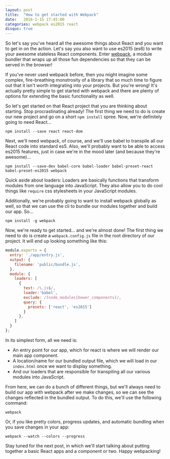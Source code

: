 ```yaml
---
layout: post
title:  "How to get started with Webpack"
date:   2016-1-15 17:45:00
categories: webpack es2015 react
disqus: true
---
```


So let's say you've heard all the awesome things about React and you want to get in on the action. Let's say you also want to use es2015 (es6) to write your awesome stateless React components. Enter [webpack](https://webpack.github.io/), a module bundler that wraps up all those fun dependencies so that they can be served in the browser!

If you've never used webpack before, then you might imagine some complex, fire-breathing monstrosity of a library that so much time to figure out that it isn't worth integrating into your projects. But you're wrong! It's actually pretty simple to get started with webpack and there are plenty of options for extending the basic functionality as well.

So let's get started on that React project that you are thinking about starting. Stop procrastinating already! The first thing we need to do is create our new project and go on a short `npm install` spree. Now, we're definitely going to need React...

~~~
npm install --save react react-dom
~~~

Next, we'll need webpack, of course, and we'll use babel to transpile all our React code into standard es5. Also, we'll probably want to be able to access es2015 features, just in case we're in the mood later (and because they're awesome)...

~~~
npm install --save-dev babel-core babel-loader babel-preset-react babel-preset-es2015 webpack
~~~

Quick aside about loaders: Loaders are basically functions that transform modules from one language into JavaScript. They also allow you to do cool things like `require` css stylesheets in your JavaScript modules.

Additionally, we're probably going to want to install webpack globally as well, so that we can use the cli to bundle our modules together and build our app. So...

~~~
npm install -g webpack
~~~

Now, we're ready to get started... and we're almost done! The first thing we need to do is create a `webpack.config.js` file in the root directory of our project. It will end up looking something like this:

~~~ javascript
module.exports = {
  entry: './app/entry.js',
  output: {
    filename: 'public/bundle.js',
  },
  module: {
    loaders: [
      { 
        test: /\.js$/,
        loader:'babel',
        exclude: /(node_modules|bower_components)/,
        query: {
          presets: ['react', 'es2015']
        }
      },
    ]
  }
};
~~~

In its simplest form, all we need is:

* An entry point for our app, which for react is where we will render our main app component.
* A location/name for our bundled output file, which we will load in our `index.html` once we want to display something.
* And our loaders that are responsible for transpiling all our various modules into JavaScript.

From here, we can do a bunch of different things, but we'll always need to build our app with webpack after we make changes, so we can see the changes reflected in the bundled output. To do this, we'll use the following command:

~~~
webpack
~~~

Or, if you like pretty colors, progress updates, and automatic bundling when you save changes in your app:

~~~
webpack --watch --colors --progress
~~~

Stay tuned for the next post, in which we'll start talking about putting together a basic React apps and a component or two. Happy webpacking!
